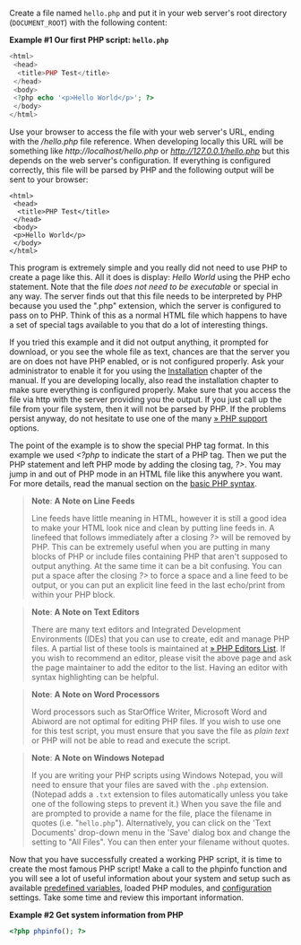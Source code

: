 Create a file named `hello.php` and put it in your web server's root
directory (`DOCUMENT_ROOT`) with the following content:

**Example \#1 Our first PHP script: `hello.php`**

``` php
<html>
 <head>
  <title>PHP Test</title>
 </head>
 <body>
 <?php echo '<p>Hello World</p>'; ?> 
 </body>
</html>
```

Use your browser to access the file with your web server's URL, ending
with the */hello.php* file reference. When developing locally this URL
will be something like *http://localhost/hello.php* or
*http://127.0.0.1/hello.php* but this depends on the web server's
configuration. If everything is configured correctly, this file will be
parsed by PHP and the following output will be sent to your browser:

    <html>
     <head>
      <title>PHP Test</title>
     </head>
     <body>
     <p>Hello World</p>
     </body>
    </html>

This program is extremely simple and you really did not need to use PHP
to create a page like this. All it does is display: *Hello World* using
the PHP <span class="function">echo</span> statement. Note that the file
*does not need to be executable* or special in any way. The server finds
out that this file needs to be interpreted by PHP because you used the
".php" extension, which the server is configured to pass on to PHP.
Think of this as a normal HTML file which happens to have a set of
special tags available to you that do a lot of interesting things.

If you tried this example and it did not output anything, it prompted
for download, or you see the whole file as text, chances are that the
server you are on does not have PHP enabled, or is not configured
properly. Ask your administrator to enable it for you using the
<a href="/install.html" class="link">Installation</a> chapter of the
manual. If you are developing locally, also read the installation
chapter to make sure everything is configured properly. Make sure that
you access the file via http with the server providing you the output.
If you just call up the file from your file system, then it will not be
parsed by PHP. If the problems persist anyway, do not hesitate to use
one of the many
<a href="https://www.php.net/support.php" class="link external">» PHP support</a>
options.

The point of the example is to show the special PHP tag format. In this
example we used *\<?php* to indicate the start of a PHP tag. Then we put
the PHP statement and left PHP mode by adding the closing tag, *?\>*.
You may jump in and out of PHP mode in an HTML file like this anywhere
you want. For more details, read the manual section on the
<a href="/language/basic-syntax.html" class="link">basic PHP syntax</a>.

> **Note**: <span class="info">**A Note on Line Feeds**  
> </span>
>
> Line feeds have little meaning in HTML, however it is still a good
> idea to make your HTML look nice and clean by putting line feeds in. A
> linefeed that follows immediately after a closing *?\>* will be
> removed by PHP. This can be extremely useful when you are putting in
> many blocks of PHP or include files containing PHP that aren't
> supposed to output anything. At the same time it can be a bit
> confusing. You can put a space after the closing *?\>* to force a
> space and a line feed to be output, or you can put an explicit line
> feed in the last echo/print from within your PHP block.

> **Note**: <span class="info">**A Note on Text Editors**  
> </span>
>
> There are many text editors and Integrated Development Environments
> (IDEs) that you can use to create, edit and manage PHP files. A
> partial list of these tools is maintained at
> <a href="http://en.wikipedia.org/wiki/List_of_PHP_editors" class="link external">» PHP Editors List</a>.
> If you wish to recommend an editor, please visit the above page and
> ask the page maintainer to add the editor to the list. Having an
> editor with syntax highlighting can be helpful.

> **Note**: <span class="info">**A Note on Word Processors**  
> </span>
>
> Word processors such as StarOffice Writer, Microsoft Word and Abiword
> are not optimal for editing PHP files. If you wish to use one for this
> test script, you must ensure that you save the file as *plain text* or
> PHP will not be able to read and execute the script.

> **Note**: <span class="info">**A Note on Windows Notepad**  
> </span>
>
> If you are writing your PHP scripts using Windows Notepad, you will
> need to ensure that your files are saved with the `.php` extension.
> (Notepad adds a `.txt` extension to files automatically unless you
> take one of the following steps to prevent it.) When you save the file
> and are prompted to provide a name for the file, place the filename in
> quotes (i.e. "`hello.php`"). Alternatively, you can click on the 'Text
> Documents' drop-down menu in the 'Save' dialog box and change the
> setting to "All Files". You can then enter your filename without
> quotes.

Now that you have successfully created a working PHP script, it is time
to create the most famous PHP script! Make a call to the <span
class="function">phpinfo</span> function and you will see a lot of
useful information about your system and setup such as available
<a href="/language/variables/predefined.html" class="link">predefined variables</a>,
loaded PHP modules, and
<a href="/configuration.html" class="link">configuration</a> settings.
Take some time and review this important information.

**Example \#2 Get system information from PHP**

``` php
<?php phpinfo(); ?>
```
